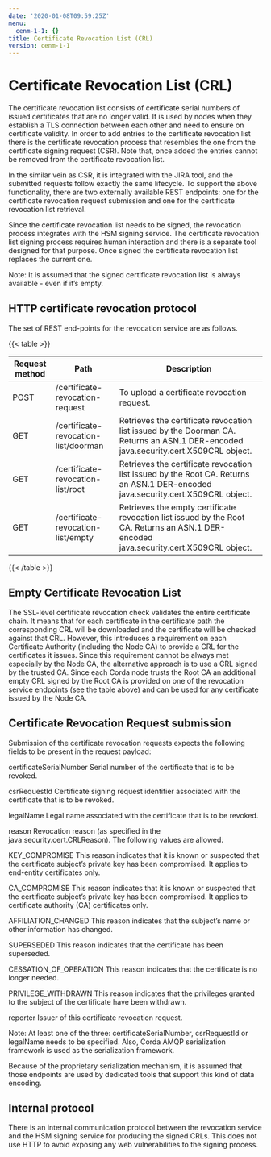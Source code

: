 ```yaml
---
date: '2020-01-08T09:59:25Z'
menu:
  cenm-1-1: {}
title: Certificate Revocation List (CRL)
version: cenm-1-1
---
```



# Certificate Revocation List (CRL)

The certificate revocation list consists of certificate serial numbers of issued certificates that are no longer valid.
            It is used by nodes when they establish a TLS connection between each other and need to ensure on certificate validity.
            In order to add entries to the certificate revocation list there is the certificate revocation process that resembles
            the one from the certificate signing request (CSR).
            Note that, once added the entries cannot be removed from the certificate revocation list.

In the similar vein as CSR, it is integrated with the JIRA tool, and the submitted requests follow exactly the same lifecycle.
            To support the above functionality, there are two externally available REST endpoints: one for the certificate revocation request submission and
            one for the certificate revocation list retrieval.

Since the certificate revocation list needs to be signed, the revocation process integrates with the HSM signing service.
            The certificate revocation list signing process requires human interaction and there is a separate tool designed for that purpose.
            Once signed the certificate revocation list replaces the current one.

Note: It is assumed that the signed certificate revocation list is always available - even if it’s empty.


## HTTP certificate revocation protocol

The set of REST end-points for the revocation service are as follows.


{{< table >}}

|Request method|Path|Description|
|----------------|-----------------------------------------|----------------------------------------------------------------------------------------------------------------------------------------------|
|POST|/certificate-revocation-request|To upload a certificate revocation request.|
|GET|/certificate-revocation-list/doorman|Retrieves the certificate revocation list issued by the Doorman CA. Returns an ASN.1 DER-encoded java.security.cert.X509CRL object.|
|GET|/certificate-revocation-list/root|Retrieves the certificate revocation list issued by the Root CA. Returns an ASN.1 DER-encoded java.security.cert.X509CRL object.|
|GET|/certificate-revocation-list/empty|Retrieves the empty certificate revocation list issued by the Root CA. Returns an ASN.1 DER-encoded java.security.cert.X509CRL object.|

{{< /table >}}

## Empty Certificate Revocation List

The SSL-level certificate revocation check validates the entire certificate chain. It means that for each certificate in the
                certificate path the corresponding CRL will be downloaded and the certificate will be checked against that CRL.
                However, this introduces a requirement on each Certificate Authority (including the Node CA) to provide a CRL for the
                certificates it issues. Since this requirement cannot be always met especially by the Node CA, the alternative approach
                is to use a CRL signed by the trusted CA. Since each Corda node trusts the Root CA an additional empty CRL signed by the
                Root CA is provided on one of the revocation service endpoints (see the table above) and can be used for any certificate
                issued by the Node CA.


## Certificate Revocation Request submission

Submission of the certificate revocation requests expects the following fields to be present in the request payload:



certificateSerialNumber
Serial number of the certificate that is to be revoked.


csrRequestId
Certificate signing request identifier associated with the certificate that is to be revoked.


legalName
Legal name associated with the certificate that is to be revoked.


reason
Revocation reason (as specified in the java.security.cert.CRLReason). The following values are allowed.



KEY_COMPROMISE
This reason indicates that it is known or suspected that the certificate subject’s private key has been compromised. It applies to end-entity certificates only.


CA_COMPROMISE
This reason indicates that it is known or suspected that the certificate subject’s private key has been compromised. It applies to certificate authority (CA) certificates only.


AFFILIATION_CHANGED
This reason indicates that the subject’s name or other information has changed.


SUPERSEDED
This reason indicates that the certificate has been superseded.


CESSATION_OF_OPERATION
This reason indicates that the certificate is no longer needed.


PRIVILEGE_WITHDRAWN
This reason indicates that the privileges granted to the subject of the certificate have been withdrawn.


reporter
Issuer of this certificate revocation request.



Note: At least one of the three: certificateSerialNumber, csrRequestId or legalName needs to be specified.
Also, Corda AMQP serialization framework is used as the serialization framework.

Because of the proprietary serialization mechanism, it is assumed that those endpoints are used by dedicated tools that support this kind of data encoding.


## Internal protocol

There is an internal communication protocol between the revocation service and the HSM signing service for producing the signed CRLs.
                This does not use HTTP to avoid exposing any web vulnerabilities to the signing process.


